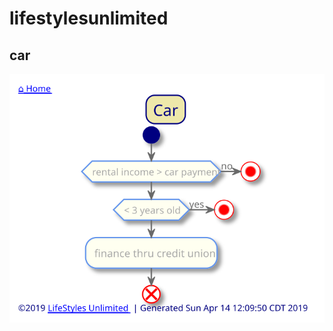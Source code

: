 # lifestylesunlimited

## car
![car](https://raw.githubusercontent.com/toddmo/lifestylesunlimited/master/out/src/unlimited-lifestyle/car.svg?sanitize=true)
